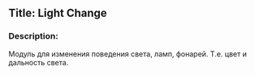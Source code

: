 ## Title: Light Change

### Description:

Модуль для изменения поведения света, ламп, фонарей. Т.е. цвет и дальность света.
